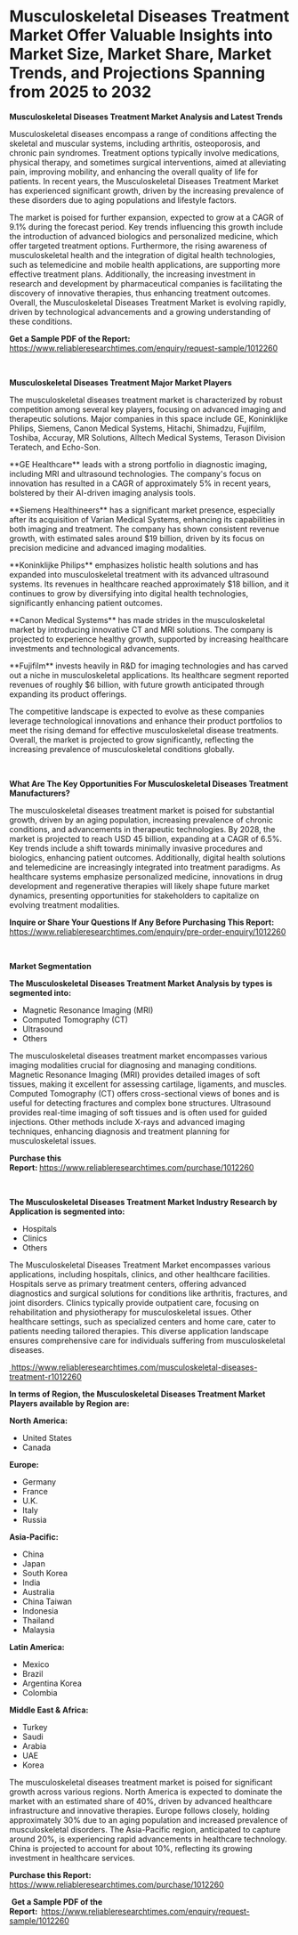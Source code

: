 <p><h1>Musculoskeletal Diseases Treatment Market Offer Valuable Insights into Market Size, Market Share, Market Trends, and Projections Spanning from 2025 to 2032</h1></p><p><strong>Musculoskeletal Diseases Treatment Market Analysis and Latest Trends</strong></p>
<p><p>Musculoskeletal diseases encompass a range of conditions affecting the skeletal and muscular systems, including arthritis, osteoporosis, and chronic pain syndromes. Treatment options typically involve medications, physical therapy, and sometimes surgical interventions, aimed at alleviating pain, improving mobility, and enhancing the overall quality of life for patients. In recent years, the Musculoskeletal Diseases Treatment Market has experienced significant growth, driven by the increasing prevalence of these disorders due to aging populations and lifestyle factors.</p><p>The market is poised for further expansion, expected to grow at a CAGR of 9.1% during the forecast period. Key trends influencing this growth include the introduction of advanced biologics and personalized medicine, which offer targeted treatment options. Furthermore, the rising awareness of musculoskeletal health and the integration of digital health technologies, such as telemedicine and mobile health applications, are supporting more effective treatment plans. Additionally, the increasing investment in research and development by pharmaceutical companies is facilitating the discovery of innovative therapies, thus enhancing treatment outcomes. Overall, the Musculoskeletal Diseases Treatment Market is evolving rapidly, driven by technological advancements and a growing understanding of these conditions.</p></p>
<p><strong>Get a Sample PDF of the Report:&nbsp;</strong> <a href="https://www.reliableresearchtimes.com/enquiry/request-sample/1012260?utm_campaign=3713&utm_medium=2&utm_source=Github&utm_content=ia&utm_term=16042025&utm_id=musculoskeletal-diseases-treatment">https://www.reliableresearchtimes.com/enquiry/request-sample/1012260</a></p>
<p>&nbsp;</p>
<p><strong>Musculoskeletal Diseases Treatment Major Market Players</strong></p>
<p><p>The musculoskeletal diseases treatment market is characterized by robust competition among several key players, focusing on advanced imaging and therapeutic solutions. Major companies in this space include GE, Koninklijke Philips, Siemens, Canon Medical Systems, Hitachi, Shimadzu, Fujifilm, Toshiba, Accuray, MR Solutions, Alltech Medical Systems, Terason Division Teratech, and Echo-Son.</p><p>**GE Healthcare** leads with a strong portfolio in diagnostic imaging, including MRI and ultrasound technologies. The company's focus on innovation has resulted in a CAGR of approximately 5% in recent years, bolstered by their AI-driven imaging analysis tools. </p><p>**Siemens Healthineers** has a significant market presence, especially after its acquisition of Varian Medical Systems, enhancing its capabilities in both imaging and treatment. The company has shown consistent revenue growth, with estimated sales around $19 billion, driven by its focus on precision medicine and advanced imaging modalities.</p><p>**Koninklijke Philips** emphasizes holistic health solutions and has expanded into musculoskeletal treatment with its advanced ultrasound systems. Its revenues in healthcare reached approximately $18 billion, and it continues to grow by diversifying into digital health technologies, significantly enhancing patient outcomes.</p><p>**Canon Medical Systems** has made strides in the musculoskeletal market by introducing innovative CT and MRI solutions. The company is projected to experience healthy growth, supported by increasing healthcare investments and technological advancements.</p><p>**Fujifilm** invests heavily in R&D for imaging technologies and has carved out a niche in musculoskeletal applications. Its healthcare segment reported revenues of roughly $6 billion, with future growth anticipated through expanding its product offerings.</p><p>The competitive landscape is expected to evolve as these companies leverage technological innovations and enhance their product portfolios to meet the rising demand for effective musculoskeletal disease treatments. Overall, the market is projected to grow significantly, reflecting the increasing prevalence of musculoskeletal conditions globally.</p></p>
<p>&nbsp;</p>
<p><strong>What Are The Key Opportunities For Musculoskeletal Diseases Treatment Manufacturers?</strong></p>
<p><p>The musculoskeletal diseases treatment market is poised for substantial growth, driven by an aging population, increasing prevalence of chronic conditions, and advancements in therapeutic technologies. By 2028, the market is projected to reach USD 45 billion, expanding at a CAGR of 6.5%. Key trends include a shift towards minimally invasive procedures and biologics, enhancing patient outcomes. Additionally, digital health solutions and telemedicine are increasingly integrated into treatment paradigms. As healthcare systems emphasize personalized medicine, innovations in drug development and regenerative therapies will likely shape future market dynamics, presenting opportunities for stakeholders to capitalize on evolving treatment modalities.</p></p>
<p><strong>Inquire or Share Your Questions If Any Before Purchasing This Report:</strong> <a href="https://www.reliableresearchtimes.com/enquiry/pre-order-enquiry/1012260?utm_campaign=3713&utm_medium=2&utm_source=Github&utm_content=ia&utm_term=16042025&utm_id=musculoskeletal-diseases-treatment">https://www.reliableresearchtimes.com/enquiry/pre-order-enquiry/1012260</a></p>
<p>&nbsp;</p>
<p><strong>Market Segmentation</strong></p>
<p><strong>The Musculoskeletal Diseases Treatment Market Analysis by types is segmented into:</strong></p>
<p><ul><li>Magnetic Resonance Imaging (MRI)</li><li>Computed Tomography (CT)</li><li>Ultrasound</li><li>Others</li></ul></p>
<p><p>The musculoskeletal diseases treatment market encompasses various imaging modalities crucial for diagnosing and managing conditions. Magnetic Resonance Imaging (MRI) provides detailed images of soft tissues, making it excellent for assessing cartilage, ligaments, and muscles. Computed Tomography (CT) offers cross-sectional views of bones and is useful for detecting fractures and complex bone structures. Ultrasound provides real-time imaging of soft tissues and is often used for guided injections. Other methods include X-rays and advanced imaging techniques, enhancing diagnosis and treatment planning for musculoskeletal issues.</p></p>
<p><strong>Purchase this Report:&nbsp;</strong><a href="https://www.reliableresearchtimes.com/purchase/1012260?utm_campaign=3713&utm_medium=2&utm_source=Github&utm_content=ia&utm_term=16042025&utm_id=musculoskeletal-diseases-treatment">https://www.reliableresearchtimes.com/purchase/1012260</a></p>
<p>&nbsp;</p>
<p><strong>The Musculoskeletal Diseases Treatment Market Industry Research by Application is segmented into:</strong></p>
<p><ul><li>Hospitals</li><li>Clinics</li><li>Others</li></ul></p>
<p><p>The Musculoskeletal Diseases Treatment Market encompasses various applications, including hospitals, clinics, and other healthcare facilities. Hospitals serve as primary treatment centers, offering advanced diagnostics and surgical solutions for conditions like arthritis, fractures, and joint disorders. Clinics typically provide outpatient care, focusing on rehabilitation and physiotherapy for musculoskeletal issues. Other healthcare settings, such as specialized centers and home care, cater to patients needing tailored therapies. This diverse application landscape ensures comprehensive care for individuals suffering from musculoskeletal diseases.</p></p>
<p><a href="https://www.reliableresearchtimes.com/musculoskeletal-diseases-treatment-r1012260?utm_campaign=3713&utm_medium=2&utm_source=Github&utm_content=ia&utm_term=16042025&utm_id=musculoskeletal-diseases-treatment">&nbsp;https://www.reliableresearchtimes.com/musculoskeletal-diseases-treatment-r1012260</a></p>
<p><strong>In terms of Region, the Musculoskeletal Diseases Treatment Market Players available by Region are:</strong></p>
<p>
    <p> <strong> North America: </strong>
        <ul>
            <li>United States</li>
            <li>Canada</li>
        </ul>
        </p> 
    <p> <strong> Europe: </strong>
        <ul>
            <li>Germany</li>
            <li>France</li>
            <li>U.K.</li>
            <li>Italy</li>
            <li>Russia</li>
        </ul>
        </p> 
    <p> <strong> Asia-Pacific: </strong>
        <ul>
            <li>China</li>
            <li>Japan</li>
            <li>South Korea</li>
            <li>India</li>
            <li>Australia</li>
            <li>China Taiwan</li>
            <li>Indonesia</li>
            <li>Thailand</li>
            <li>Malaysia</li>
        </ul>
        </p> 
    <p> <strong> Latin America: </strong>
        <ul>
            <li>Mexico</li>
            <li>Brazil</li>
            <li>Argentina Korea</li>
            <li>Colombia</li>
        </ul>
        </p> 
    <p> <strong> Middle East & Africa: </strong>
        <ul>
            <li>Turkey</li>
            <li>Saudi</li>
            <li>Arabia</li>
            <li>UAE</li>
            <li>Korea</li>
        </ul>
    </p>
    </p>
<p><p>The musculoskeletal diseases treatment market is poised for significant growth across various regions. North America is expected to dominate the market with an estimated share of 40%, driven by advanced healthcare infrastructure and innovative therapies. Europe follows closely, holding approximately 30% due to an aging population and increased prevalence of musculoskeletal disorders. The Asia-Pacific region, anticipated to capture around 20%, is experiencing rapid advancements in healthcare technology. China is projected to account for about 10%, reflecting its growing investment in healthcare services.</p></p>
<p><strong>Purchase this Report: </strong><a href="https://www.reliableresearchtimes.com/purchase/1012260?utm_campaign=3713&utm_medium=2&utm_source=Github&utm_content=ia&utm_term=16042025&utm_id=musculoskeletal-diseases-treatment">https://www.reliableresearchtimes.com/purchase/1012260</a></p>
<p>&nbsp;<strong>Get a Sample PDF of the Report:&nbsp;&nbsp;</strong><a href="https://www.reliableresearchtimes.com/enquiry/request-sample/1012260?utm_campaign=3713&utm_medium=2&utm_source=Github&utm_content=ia&utm_term=16042025&utm_id=musculoskeletal-diseases-treatment">https://www.reliableresearchtimes.com/enquiry/request-sample/1012260</a></p>
<p><strong></strong></p>
<p><p></p><p></p><p></p></p>